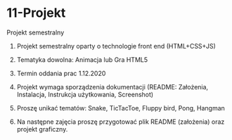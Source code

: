# 11-Projekt
Projekt semestralny

1. Projekt semestralny oparty o technologie front end (HTML+CSS+JS)

2. Tematyka dowolna: Animacja lub Gra HTML5

3. Termin oddania prac 1.12.2020

4. Projekt wymaga sporządzenia dokumentacji (README: Założenia, Instalacja, Instrukcja użytkowania, Screenshot)

5. Proszę unikać tematów: Snake, TicTacToe, Fluppy bird, Pong, Hangman

6. Na następne zajęcia proszę przygotować plik README (założenia) oraz projekt graficzny.
